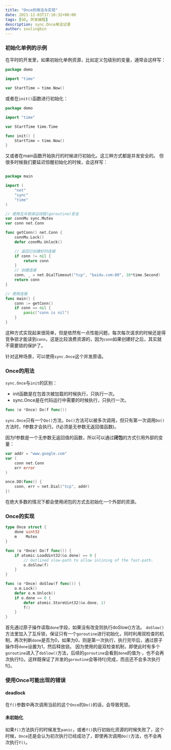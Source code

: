 ```yaml
---
title: "Once的用法与实现"
date: 2021-12-03T17:10:32+08:00
tags: [GO, 并发编程]
description: sync.Once用法记录
author: zoulingbin
---
```


<!--more-->

### 初始化单例的示例
在平时的开发里，如果初始化单例资源，比如定义包级别的变量，通常会这样写：
```go
package demo

import "time"

var StartTime = time.Now()
```
或者在`init()`函数进行初始化：
```go
package demo

import "time"

var StartTime time.Time

func init() {
	StartTime = time.Now()
}

```
又或者在main函数开始执行的时候进行初始化。这三种方式都是并发安全的。
但很多时候我们要延迟惊醒初始化的时候，会这样写：
```go

package main

import (
    "net"
    "sync"
    "time"
)

// 使用互斥锁保证线程(goroutine)安全
var connMu sync.Mutex
var conn net.Conn

func getConn() net.Conn {
    connMu.Lock()
    defer connMu.Unlock()

    // 返回已创建好的连接
    if conn != nil {
        return conn
    }
    // 创建连接
    conn, _ = net.DialTimeout("tcp", "baidu.com:80", 10*time.Second)
    return conn
}

// 使用连接
func main() {
    conn := getConn()
    if conn == nil {
        panic("conn is nil")
    }
}
```
这种方式实现起来很简单，但是依然有一点性能问题，每次每次请求的时候还是得竞争锁才能读到`conn`，这是比较浪费资源的，因为`conn`如果创建好之后，其实就不需要锁的保护了。

针对这种场景，可以使用`sync.Once`这个并发原语。

### Once的用法
`sync.Once`与`init`的区别：
- init函数是在包首次被加载的时候执行，只执行一次。
- sync.Once是在代码运行中需要的时候执行，只执行一次。
```go
func (o *Once) Do(f func())
```
`sync.Once`只有一个`Do()`方法，`Do()`方法可以被多次调用，但只有第一次调用`Do()`方法时，f参数才会执行。(f必须是无参数无返回值函数)。

因为f参数是一个无参数无返回值的函数，所以可以通过**闭包**的方式引用外部的变量：
```go
var addr = "www.google.com"
var (
	conn net.Conn
    err error
)

once.DO(func() {
	conn, err = net.Dial("tcp", addr)
})
```
在绝大多数的情况下都会使用闭包的方式去初始化一个外部的资源。

### Once的实现
```go
type Once struct {
    done uint32
    m    Mutex
}

func (o *Once) Do(f func()) {
    if atomic.LoadUint32(&o.done) == 0 {
        // Outlined slow-path to allow inlining of the fast-path.
        o.doSlow(f)
    }
}

func (o *Once) doSlow(f func()) {
    o.m.Lock()
    defer o.m.Unlock()
    if o.done == 0 {
        defer atomic.StoreUint32(&o.done, 1)
        f()
    }
}
```
首先通过原子操作读取`done`字段，如果没有改变则执行doSlow()方法。
`doSlow()`方法里加入了互斥锁，保证只有一个`goroutine`进行初始化，同时利用双检查的机制，再次判断`done`是否为0，如果为0，则是第一次执行，执行完毕后，通过原子操作将`done`设置为1，然后释放锁。
因为使用的是双检查机制，即使此时有多个`goroutine`进入了`doSlow()`方法，后续的`goroutine`会看到`done`的值为·，也不会再次执行f()。这样既保证了并发的`goroutine`会等待f()完成，而且还不会多次执行f()。

### 使用Once可能出现的错误
#### deadlock
在`f()`参数中再次调用当前的这个`Once`的`Do()`的话，会导致死锁。

#### 未初始化
如果`f()`方法执行的时候发生`panic`，或者`f()`执行初始化资源的时候失败了，这个时候，`Once`还是会认为初次执行已经成功了，即使再次调用`Do()`方法，也不会再次执行`f()`。
